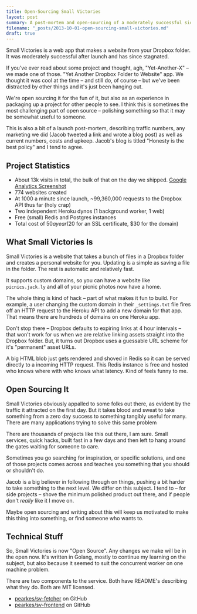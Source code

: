 ```yaml
---
title: Open-Sourcing Small Victories
layout: post
summary: A post-mortem and open-sourcing of a moderately successful side project
filename: "_posts/2013-10-01-open-sourcing-small-victories.md"
draft: true
---
```


Small Victories is a web app that makes a website from your Dropbox
folder. It was moderately successful after launch and has since stagnated.

If you've ever read about some project and thought, agh, "Yet-Another-X" –
we made one of those. "Yet Another
Dropbox Folder to Website" app. We thought it was cool at the time – and still do,
of course – but we've been distracted by other things and it's just been
hanging out.

We're open sourcing it for the fun of it, but also as an experience
in packaging up a project for other people to see. I think this is
sometimes the most challenging part of open source – polishing something
so that it may be somewhat useful to someone.

This is also a bit of a launch post-mortem, describing traffic numbers,
any marketing we did (Jacob tweeted a link and wrote a blog post) as well
as current numbers, costs and upkeep. Jacob's blog is titled "Honesty
is the best policy" and I tend to agree.

## Project Statistics

- About 13k visits in total, the bulk of that on the day we shipped.
[Google Analytics Screenshot](https://dl.dropboxusercontent.com/s/t2thf77n6hs0xfi/2013-09-30%20at%206.49%20PM.png)
- 774 websites created
- At 1000 a minute since launch, ~99,360,000 requests to the Dropbox API thus far (holy crap)
- Two independent Heroku dynos (1 background worker, 1 web)
- Free (small) Redis and Postgres instances
- Total cost of $50 a year ($20 for an SSL certificate, $30 for the domain)

## What Small Victories Is

Small Victories is a website that takes a bunch of files in a Dropbox
folder and creates a personal website for you. Updating is a simple as
saving a file in the folder. The rest is automatic and relatively fast.

It supports custom domains, so you can have a website like
`picnics.jack.ly` and all of your picnic photos now have a home.

The whole thing is kind of hack – part of what makes it fun to build.
For example, a user changing the custom domain in their `_settings.txt`
file fires off an HTTP request to the Heroku API to add a new domain for
that app. That means there are hundreds of domains on one Heroku app.

Don't stop there – Dropbox defaults to expiring links at 4 hour
intervals – that won't work for us when we are relative linking assets
straight into the Dropbox folder. But, it turns out Dropbox uses a
guessable URL scheme for it's "permanent" asset URLs.

A big HTML blob just gets rendered and shoved in Redis so it can be served
directly to a incoming HTTP request. This Redis instance is free and hosted
who knows where with who knows what latency. Kind of feels funny to me.

## Open Sourcing It

Small Victories obviously appalled to some folks out there, as evident by the traffic it attracted
on the first day. But it takes blood and sweat to take something from a
zero day success to something tangibly useful for many. There are many
applications trying to solve this same problem

There are thousands of projects like this out there, I am sure. Small services,
quick hacks, built fast in a few days and then left to hang around the gates
waiting for someone to care.

Sometimes you go searching for inspiration, or specific
solutions, and one of those projects comes across and teaches you
something that you should or shouldn't do.

Jacob is a big believer in following through on things, pushing a bit
harder to take something to the next level. We differ on this subject. I tend to
 – for side projects – shove the minimum polished product out there, and
if people don't *really* like it I move on.

Maybe open sourcing and writing about this will keep us motivated to make this
thing into something, or find someone who wants to.

## Technical Stuff

So, Small Victories is now "Open Source". Any changes we make will be in
the open now. It's written in Golang, mostly to continue my learning on the
subject, but also because it seemed to suit the concurrent worker on one machine problem.

There are two components to the service. Both have README's describing what
they do. Both are MIT licensed.

- [pearkes/sv-fetcher](https://github.com/pearkes/sv-fetcher) on GitHub
- [pearkes/sv-frontend](https://github.com/pearkes/sv-frontend) on GitHub
